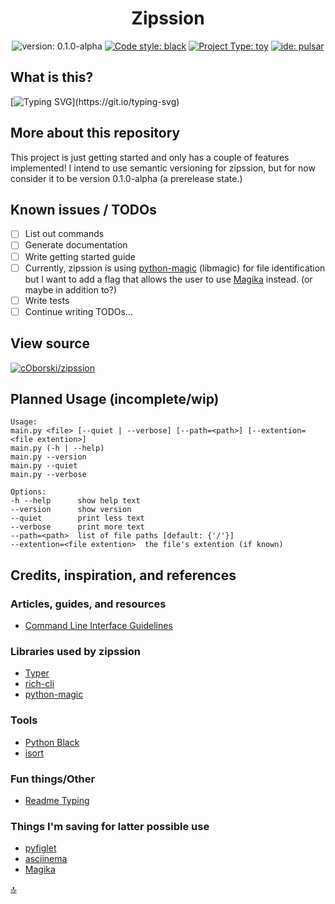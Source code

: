 <center>

# Zipssion
![version: 0.1.0-alpha](https://img.shields.io/badge/0.1.0-alpha?style=plastic&logoSize=auto&label=version&labelColor=black&color=blue&link=https%3A%2F%2Fsemver.org%2F) [![Code style: black](https://img.shields.io/badge/code%20style-black-000000.svg)](https://github.com/psf/black) [![Project Type: toy](https://img.shields.io/badge/project%20type-toy-blue)](https://project-types.github.io/#toy) [![ide: pulsar](https://87dx2k69x4yr.runkit.sh)](https://pulsar-edit.dev/)
</center>

## What is this?
[![Typing SVG](https://readme-typing-svg.demolab.com?font=Fira+Code&pause=1000&color=70A909&background=00000098&multiline=true&width=435&height=150&lines=Zipssion+is+a+command+line+program;that+aids+in+the+design+and;reverse+engineering+of+custom;file+types.)](https://git.io/typing-svg)

## More about this repository

This project is just getting started and only has a couple of features implemented! I intend to use semantic versioning for zipssion, but for now consider it to be version 0.1.0-alpha (a prerelease state.)

## Known issues / TODOs

- [ ] List out commands
- [ ] Generate documentation
- [ ] Write getting started guide
- [ ] Currently, zipssion is using [python-magic](https://github.com/ahupp/python-magic) (libmagic) for file identification but I want to add a flag that allows the user to use [Magika](https://github.com/google/magika) instead. (or maybe in addition to?)
- [ ] Write tests
- [ ] Continue writing TODOs...

## View source

[![cOborski/zipssion](https://img.shields.io/static/v1?label=cOborski&message=zipssion&color=yellow&logo=github)](https://github.com/coborski/zipssion/)

## Planned Usage (incomplete/wip)
```
Usage:
main.py <file> [--quiet | --verbose] [--path=<path>] [--extention=<file extention>]
main.py (-h | --help)
main.py --version
main.py --quiet
main.py --verbose

Options:
-h --help      show help text
--version      show version
--quiet        print less text
--verbose      print more text
--path=<path>  list of file paths [default: {'/'}]
--extention=<file extention>  the file's extention (if known)
```

## Credits, inspiration, and references

### Articles, guides, and resources
- [Command Line Interface Guidelines](https://clig.dev/)

### Libraries used by zipssion
- [Typer](https://typer.tiangolo.com/)
- [rich-cli](https://github.com/Textualize/rich-cli)
- [python-magic](https://github.com/ahupp/python-magic)

### Tools
- [Python Black](https://github.com/psf/black)
- [isort](https://github.com/PyCQA/isort)

### Fun things/Other
- [Readme Typing](https://readme-typing-svg.demolab.com/demo/)

### Things I'm saving for latter possible use
- [pyfiglet](https://github.com/pwaller/pyfiglet)
- [asciinema](https://asciinema.org/)
- [Magika](https://github.com/google/magika)

[🔝](#zipssion)
